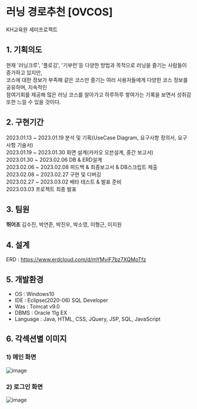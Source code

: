 # 러닝 경로추천 [OVCOS]
KH교육원 세미프로젝트

## 1. 기획의도

현재 '러닝크루', '플로깅', '기부런'등 다양한 방법과 목적으로 러닝을 즐기는 사람들이 증가하고 있지만,  
코스에 대한 정보가 부족해 같은 코스만 즐기는 여러 사용자들에게 다양한 코스 정보를 공유하며, 지속적인  
참여기회를 제공해 많은 러닝 코스를 알아가고 하루하루 쌓여가는 기록을 보면서 성취감 또한 느낄 수 있을 것이다.

## 2. 구현기간

2023.01.13 ~ 2023.01.19 분석 및 기획(UseCase Diagram, 요구사항 정의서, 요구사항 기술서)    
2023.01.19 ~ 2023.01.30 화면 설계(카카오 오븐설계, 중간 보고서)  
2023.01.30 ~ 2023.02.06 DB & ERD설계  
2023.02.06 ~ 2023.02.08 피드백 & 최종보고서 & DB스크립트 제출  
2023.02.08 ~ 2023.02.27 구현 및 디버깅  
2023.02.27 ~ 2023.03.02 베타 테스트 & 발표 준비  
2023.03.03 프로젝트 최종 발표



## 3. 팀원
<b>뛰어조</b> 김수진, 박연준, 박진우, 박소영, 이형근, 이지원

## 4. 설계
ERD : 
https://www.erdcloud.com/d/mYMviF7bz7XQMoTfz

## 5. 개발환경
- OS : Windows10
- IDE : Eclipse(2020-06) SQL Developer
- Was : Tomcat v9.0
- DBMS : Oracle 11g EX
- Language : Java, HTML, CSS, JQuery, JSP, SQL, JavaScript

## 6. 각섹션별 이미지

### 1) 메인 화면
![image](https://github.com/pyjhoop/OVCOS/assets/59335316/986eea9d-5c0b-4429-9be1-0ca55345947c)

### 2) 로그인 화면
![image](https://github.com/pyjhoop/OVCOS/assets/59335316/a709ceb8-26d3-44dc-b345-3ac28867dd74)

